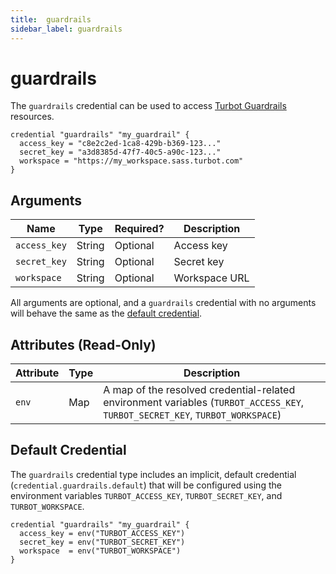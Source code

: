 ```yaml
---
title:  guardrails
sidebar_label: guardrails
---
```


# guardrails

The `guardrails` credential can be used to access [Turbot Guardrails](https://turbot.com/guardrails) resources.

```hcl
credential "guardrails" "my_guardrail" {
  access_key = "c8e2c2ed-1ca8-429b-b369-123..."
  secret_key = "a3d8385d-47f7-40c5-a90c-123..."
  workspace = "https://my_workspace.sass.turbot.com"
}
```

## Arguments

| Name            | Type    | Required?| Description
|-----------------|---------|----------|-------------------
| `access_key`    |  String | Optional | Access key
| `secret_key`    |  String | Optional | Secret key
| `workspace`     |  String | Optional | Workspace URL

All arguments are optional, and a `guardrails` credential with no arguments will behave the same as the [default credential](#default-credential).

## Attributes (Read-Only)

| Attribute       | Type    | Description
|-----------------|---------|-----------------
| `env`           | Map     | A map of the resolved credential-related environment variables (`TURBOT_ACCESS_KEY`, `TURBOT_SECRET_KEY`, `TURBOT_WORKSPACE`)

## Default Credential

The `guardrails` credential type includes an implicit, default credential (`credential.guardrails.default`) that will be configured using the environment variables `TURBOT_ACCESS_KEY`, `TURBOT_SECRET_KEY`, and `TURBOT_WORKSPACE`.

```hcl
credential "guardrails" "my_guardrail" {
  access_key = env("TURBOT_ACCESS_KEY")
  secret_key = env("TURBOT_SECRET_KEY")
  workspace  = env("TURBOT_WORKSPACE")
}
```
